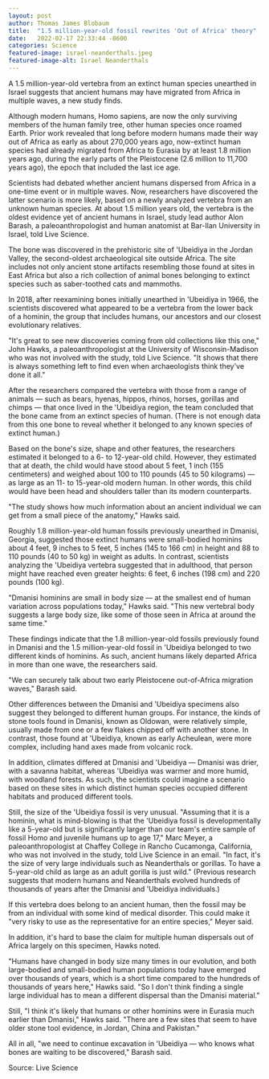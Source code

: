 ```yaml
---
layout: post 
author: Thomas James Blobaum 
title:  "1.5 million-year-old fossil rewrites 'Out of Africa' theory"
date:   2022-02-17 22:33:44 -0600
categories: Science
featured-image: israel-neanderthals.jpeg
featured-image-alt: Israel Neanderthals 
---
```

A 1.5 million-year-old vertebra from an extinct human species unearthed in Israel suggests that ancient humans may have migrated from Africa in multiple waves, a new study finds.

Although modern humans, Homo sapiens, are now the only surviving members of the human family tree, other human species once roamed Earth. Prior work revealed that long before modern humans made their way out of Africa as early as about 270,000 years ago, now-extinct human species had already migrated from Africa to Eurasia by at least 1.8 million years ago, during the early parts of the Pleistocene (2.6 million to 11,700 years ago), the epoch that included the last ice age.

Scientists had debated whether ancient humans dispersed from Africa in a one-time event or in multiple waves. Now, researchers have discovered the latter scenario is more likely, based on a newly analyzed vertebra from an unknown human species. At about 1.5 million years old, the vertebra is the oldest evidence yet of ancient humans in Israel, study lead author Alon Barash, a paleoanthropologist and human anatomist at Bar-Ilan University in Israel, told Live Science.

The bone was discovered in the prehistoric site of 'Ubeidiya in the Jordan Valley, the second-oldest archaeological site outside Africa. The site includes not only ancient stone artifacts resembling those found at sites in East Africa but also a rich collection of animal bones belonging to extinct species such as saber-toothed cats and mammoths.

In 2018, after reexamining bones initially unearthed in 'Ubeidiya in 1966, the scientists discovered what appeared to be a vertebra from the lower back of a hominin, the group that includes humans, our ancestors and our closest evolutionary relatives. 

"It's great to see new discoveries coming from old collections like this one," John Hawks, a paleoanthropologist at the University of Wisconsin-Madison who was not involved with the study, told Live Science. "It shows that there is always something left to find even when archaeologists think they've done it all."

After the researchers compared the vertebra with those from a range of animals — such as bears, hyenas, hippos, rhinos, horses, gorillas and chimps — that once lived in the 'Ubeidiya region, the team concluded that the bone came from an extinct species of human. (There is not enough data from this one bone to reveal whether it belonged to any known species of extinct human.)

Based on the bone's size, shape and other features, the researchers estimated it belonged to a 6- to 12-year-old child. However, they estimated that at death, the child would have stood about 5 feet, 1 inch (155 centimeters) and weighed about 100 to 110 pounds (45 to 50 kilograms) — as large as an 11- to 15-year-old modern human. In other words, this child would have been head and shoulders taller than its modern counterparts.

"The study shows how much information about an ancient individual we can get from a small piece of the anatomy," Hawks said.

Roughly 1.8 million-year-old human fossils previously unearthed in Dmanisi, Georgia, suggested those extinct humans were small-bodied hominins about 4 feet, 9 inches to 5 feet,  5 inches (145 to 166 cm) in height and 88 to 110 pounds (40 to 50 kg) in weight as adults. In contrast, scientists analyzing the 'Ubeidiya vertebra suggested that in adulthood, that person might have reached even greater heights: 6 feet, 6 inches (198 cm) and 220 pounds (100 kg).

"Dmanisi hominins are small in body size — at the smallest end of human variation across populations today," Hawks said. "This new vertebral body suggests a large body size, like some of those seen in Africa at around the same time."

These findings indicate that the 1.8 million-year-old fossils previously found in Dmanisi and the 1.5 million-year-old fossil in 'Ubeidiya belonged to two different kinds of hominins. As such, ancient humans likely departed Africa in more than one wave, the researchers said.

"We can securely talk about two early Pleistocene out-of-Africa migration waves," Barash said.

Other differences between the Dmanisi and 'Ubeidiya specimens also suggest they belonged to different human groups. For instance, the kinds of stone tools found in Dmanisi, known as Oldowan, were relatively simple, usually made from one or a few flakes chipped off with another stone. In contrast, those found at 'Ubeidiya, known as early Acheulean, were more complex, including hand axes made from volcanic rock.

In addition, climates differed at Dmanisi and 'Ubeidiya — Dmanisi was drier, with a savanna habitat, whereas 'Ubeidiya was warmer and more humid, with woodland forests. As such, the scientists could imagine a scenario based on these sites in which distinct human species occupied different habitats and produced different tools.

Still, the size of the 'Ubeidiya fossil is very unusual. "Assuming that it is a hominin, what is mind-blowing is that the 'Ubeidiya fossil is developmentally like a 5-year-old but is significantly larger than our team's entire sample of fossil Homo and juvenile humans up to age 17," Marc Meyer, a paleoanthropologist at Chaffey College in Rancho Cucamonga, California, who was not involved in the study, told Live Science in an email. "In fact, it's the size of very large individuals such as Neanderthals or gorillas. To have a 5-year-old child as large as an adult gorilla is just wild." (Previous research suggests that modern humans and Neanderthals evolved hundreds of thousands of years after the Dmanisi and 'Ubeidiya individuals.)

If this vertebra does belong to an ancient human, then the fossil may be from an individual with some kind of medical disorder. This could make it "very risky to use as the representative for an entire species," Meyer said.

In addition, it's hard to base the claim for multiple human dispersals out of Africa largely on this specimen, Hawks noted.

"Humans have changed in body size many times in our evolution, and both large-bodied and small-bodied human populations today have emerged over thousands of years, which is a short time compared to the hundreds of thousands of years here," Hawks said. "So I don't think finding a single large individual has to mean a different dispersal than the Dmanisi material."

Still, "I think it's likely that humans or other hominins were in Eurasia much earlier than Dmanisi," Hawks said. "There are a few sites that seem to have older stone tool evidence, in Jordan, China and Pakistan."

All in all, "we need to continue excavation in 'Ubeidiya — who knows what bones are waiting to be discovered," Barash said.

Source: Live Science 

<a href="https://www.livescience.com/ancient-human-vertebra-found-israel" data-iframely-url></a>

